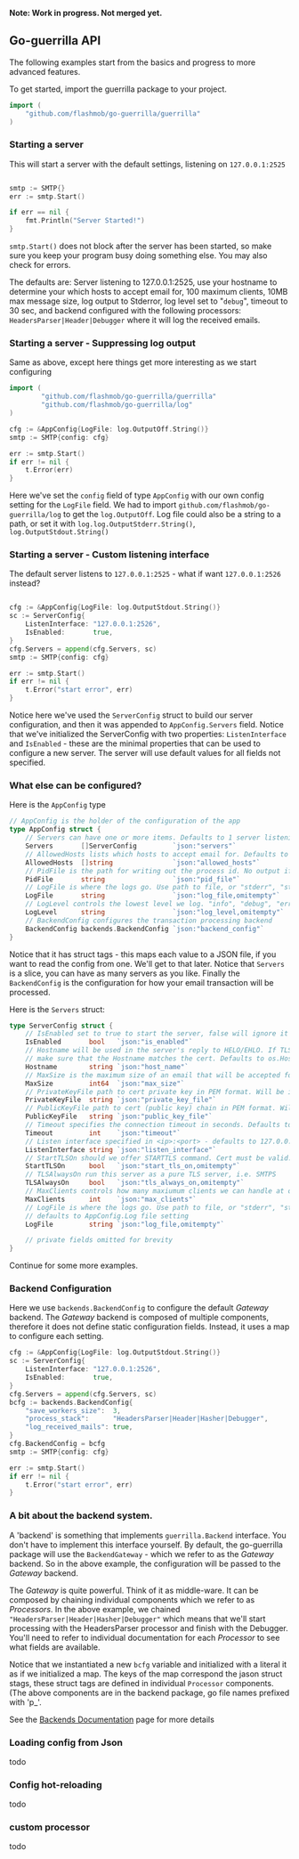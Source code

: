 **Note: Work in progress. Not merged yet.**

## Go-guerrilla API

The following examples start from the basics and progress to more advanced features. 

To get started, import the guerrilla package to your project.

```go
import (
	"github.com/flashmob/go-guerrilla/guerrilla"
)
```

### Starting a server

This will start a server with the default settings, listening on `127.0.0.1:2525`


```go

smtp := SMTP{}
err := smtp.Start()

if err == nil {
    fmt.Println("Server Started!")
}
```

`smtp.Start()` does not block after the server has been started, so make sure you keep your program busy doing something else. You may also check for errors.

The defaults are: Server listening to 127.0.0.1:2525, use your hostname to determine your which 
hosts to accept email for, 100 maximum clients, 10MB max message size, log output to Stderror, 
log level set to "`debug`", timeout to 30 sec, and backend configured with the following processors: `HeadersParser|Header|Debugger` where it will log the received emails.

### Starting a server - Suppressing log output

Same as above, except here things get more interesting as we start configuring

```go
import (
        "github.com/flashmob/go-guerrilla/guerrilla"
        "github.com/flashmob/go-guerrilla/log"
)

cfg := &AppConfig{LogFile: log.OutputOff.String()}
smtp := SMTP{config: cfg}

err := smtp.Start()
if err != nil {
	t.Error(err)
}

```

Here we've set the `config` field of type `AppConfig` with our own config setting for the `LogFile` field. We had to import `github.com/flashmob/go-guerrilla/log` to get the `log.OutputOff`. Log file could also be a string to a path, or set it with `log.log.OutputStderr.String()`, `log.OutputStdout.String()`

### Starting a server - Custom listening interface

The default server listens to `127.0.0.1:2525` - what if want `127.0.0.1:2526` instead?

```go

cfg := &AppConfig{LogFile: log.OutputStdout.String()}
sc := ServerConfig{
	ListenInterface: "127.0.0.1:2526",
	IsEnabled:       true,
}
cfg.Servers = append(cfg.Servers, sc)
smtp := SMTP{config: cfg}

err := smtp.Start()
if err != nil {
	t.Error("start error", err)
}

```

Notice here we've used the `ServerConfig` struct to build our server configuration, and then it
was appended to `AppConfig.Servers` field. Notice that we've initialized the ServerConfig 
with two properties: `ListenInterface` and `IsEnabled` - these are the minimal properties that can be used to configure a new server. The server will use default values for all fields not specified.

### What else can be configured?

Here is the `AppConfig` type

```go
// AppConfig is the holder of the configuration of the app
type AppConfig struct {
	// Servers can have one or more items. Defaults to 1 server listening to 127.0.0.1:2525
	Servers       []ServerConfig         `json:"servers"`
	// AllowedHosts lists which hosts to accept email for. Defaults to os.Hostname
	AllowedHosts  []string               `json:"allowed_hosts"`
	// PidFile is the path for writing out the process id. No output if empty
	PidFile       string                 `json:"pid_file"`
	// LogFile is where the logs go. Use path to file, or "stderr", "stdout" or "off". Default "stderr"
	LogFile       string                 `json:"log_file,omitempty"`
	// LogLevel controls the lowest level we log. "info", "debug", "error", "panic". Default "info"
	LogLevel      string                 `json:"log_level,omitempty"`
	// BackendConfig configures the transaction processing backend
	BackendConfig backends.BackendConfig `json:"backend_config"`
}
```

Notice that it has struct tags - this maps each value to a JSON file, if you want to read the config from one. We'll get to that later. Notice that `Servers` is a slice, you can have as many servers as you like. 
Finally the `BackendConfig` is the configuration for how your email transaction will be processed.

Here is the `Servers` struct:

```go
type ServerConfig struct {
	// IsEnabled set to true to start the server, false will ignore it
	IsEnabled       bool   `json:"is_enabled"`
	// Hostname will be used in the server's reply to HELO/EHLO. If TLS enabled
	// make sure that the Hostname matches the cert. Defaults to os.Hostname()
	Hostname        string `json:"host_name"`
	// MaxSize is the maximum size of an email that will be accepted for delivery. Defaults to 10MB
	MaxSize         int64  `json:"max_size"`
	// PrivateKeyFile path to cert private key in PEM format. Will be ignored if blank
	PrivateKeyFile  string `json:"private_key_file"`
	// PublicKeyFile path to cert (public key) chain in PEM format. Will be ignored if blank
	PublicKeyFile   string `json:"public_key_file"`
	// Timeout specifies the connection timeout in seconds. Defaults to 30
	Timeout         int    `json:"timeout"`
	// Listen interface specified in <ip>:<port> - defaults to 127.0.0.1:2525
	ListenInterface string `json:"listen_interface"`
	// StartTLSOn should we offer STARTTLS command. Cert must be valid. False by default
	StartTLSOn      bool   `json:"start_tls_on,omitempty"`
	// TLSAlwaysOn run this server as a pure TLS server, i.e. SMTPS
	TLSAlwaysOn     bool   `json:"tls_always_on,omitempty"`
	// MaxClients controls how many maxiumum clients we can handle at once. Defaults to 100
	MaxClients      int    `json:"max_clients"`
	// LogFile is where the logs go. Use path to file, or "stderr", "stdout" or "off". Default "stderr"
	// defaults to AppConfig.Log file setting 
	LogFile         string `json:"log_file,omitempty"`

	// private fields omitted for brevity
}
```

Continue for some more examples.

###  Backend Configuration

Here we use `backends.BackendConfig` to configure the default _Gateway_ backend.
The _Gateway_ backend is composed of multiple components, therefore it does not define static configuration fields. Instead, it uses a map to configure each setting.

```go
cfg := &AppConfig{LogFile: log.OutputStdout.String()}
sc := ServerConfig{
	ListenInterface: "127.0.0.1:2526",
	IsEnabled:       true,
}
cfg.Servers = append(cfg.Servers, sc)
bcfg := backends.BackendConfig{
	"save_workers_size":  3,
	"process_stack":      "HeadersParser|Header|Hasher|Debugger",
	"log_received_mails": true,
}
cfg.BackendConfig = bcfg
smtp := SMTP{config: cfg}

err := smtp.Start()
if err != nil {
	t.Error("start error", err)
} 

```

### A bit about the backend system. 

A 'backend' is something that implements `guerrilla.Backend` interface. 
You don't have to implement this interface yourself. By default, the go-guerrilla package will use the `BackendGateway` - which we refer to as the _Gateway_ backend. So in the above example, the configuration will be passed to the _Gateway_ backend.

The _Gateway_ is quite powerful. Think of it as middle-ware. It can be composed by chaining individual 
components which we refer to as _Processors_. In the above example, we chained 
`"HeadersParser|Header|Hasher|Debugger"` which means that we'll start processing with the HeadersParser
processor and finish with the Debugger. You'll need to refer to individual documentation for 
each _Processor_ to see what fields are available.

Notice that we instantiated a new `bcfg` variable and initialized with a literal it as if we initialized a map. 
The keys of the map correspond the jason struct stags, these struct tags are defined in individual `Processor` components. (The above components are in the backend package, go file names prefixed with 'p_'.

See the [Backends Documentation](https://github.com/flashmob/go-guerrilla/wiki/About-Backends:-introduction,-configuring-and-extending) page for more details

### Loading config from Json

todo

### Config hot-reloading

todo

### custom processor

todo